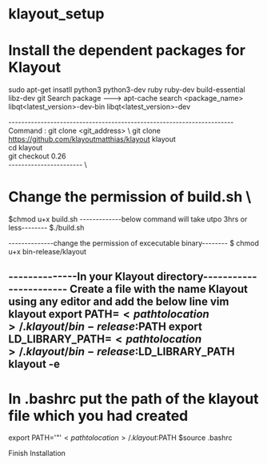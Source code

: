 # klayout_setup
# Install the dependent packages for Klayout 
sudo apt-get insatll python3 python3-dev ruby ruby-dev build-essential libz-dev git
Search package ---> apt-cache search <package_name> 
libqt<latest_version>-dev-bin libqt<latest_version>-dev

---------------------------------------------------------------------- \
Command : git clone <git_address> <directory>   \ 
git clone https://github.com/klayoutmatthias/klayout klayout  \
cd klayout  \
git checkout 0.26   \
-----------------------    \
# Change the permission of build.sh  \
 
$chmod u+x build.sh
-------------below command will take utpo 3hrs or less--------
$./build.sh

--------------change the permission of excecutable binary--------
$ chmod u+x bin-release/klayout

--------------In your Klayout directory-----------------------
Create a file with the name Klayout using any editor and add the below line 
vim klayout
export PATH=$<path to location>/.klayout/bin-release:$PATH
export LD_LIBRARY_PATH=$<path to location>/.klayout/bin-release:$LD_LIBRARY_PATH
klayout -e
--------------------------------------------------------------------
# In .bashrc put the path of the klayout file which you had created
 export PATH='"'$<path to location>/.klayout:$PATH 
 $source .bashrc 
  
  Finish Installation
